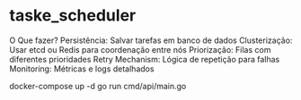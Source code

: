 # taske_scheduler

O Que fazer?
Persistência: Salvar tarefas em banco de dados
Clusterização: Usar etcd ou Redis para coordenação entre nós
Priorização: Filas com diferentes prioridades
Retry Mechanism: Lógica de repetição para falhas
Monitoring: Métricas e logs detalhados

docker-compose up -d
go run cmd/api/main.go